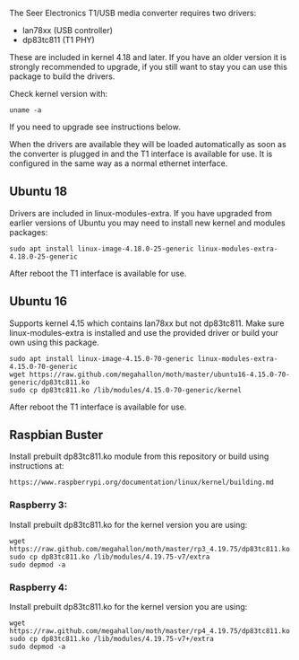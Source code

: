 The Seer Electronics T1/USB media converter requires two drivers:

   * lan78xx (USB controller)
   * dp83tc811 (T1 PHY)

These are included in kernel 4.18 and later. If you have an older version it is strongly recommended to upgrade, if you still want to stay you can use this package to build the drivers.

Check kernel version with:

    uname -a

If you need to upgrade see instructions below.

When the drivers are available they will be loaded automatically as soon as the converter is plugged in and the T1 interface is available for use. It is configured in the same way as a normal ethernet interface.


## Ubuntu 18

Drivers are included in linux-modules-extra. If you have upgraded from earlier versions of Ubuntu you may need to install new kernel and modules packages:
    
    sudo apt install linux-image-4.18.0-25-generic linux-modules-extra-4.18.0-25-generic
    
After reboot the T1 interface is available for use.

## Ubuntu 16


Supports kernel 4.15 which contains lan78xx but not dp83tc811. Make sure linux-modules-extra is installed and use the provided driver or build your own using this package.

    sudo apt install linux-image-4.15.0-70-generic linux-modules-extra-4.15.0-70-generic
    wget https://raw.github.com/megahallon/moth/master/ubuntu16-4.15.0-70-generic/dp83tc811.ko  
    sudo cp dp83tc811.ko /lib/modules/4.15.0-70-generic/kernel

After reboot the T1 interface is available for use.

## Raspbian Buster

Install prebuilt dp83tc811.ko module from this repository or build using instructions at:

    https://www.raspberrypi.org/documentation/linux/kernel/building.md

### Raspberry 3:

Install prebuilt dp83tc811.ko for the kernel version you are using:

    wget https://raw.github.com/megahallon/moth/master/rp3_4.19.75/dp83tc811.ko
    sudo cp dp83tc811.ko /lib/modules/4.19.75-v7/extra
    sudo depmod -a

### Raspberry 4:

Install prebuilt dp83tc811.ko for the kernel version you are using:

    wget https://raw.github.com/megahallon/moth/master/rp4_4.19.75/dp83tc811.ko
    sudo cp dp83tc811.ko /lib/modules/4.19.75-v7+/extra
    sudo depmod -a
